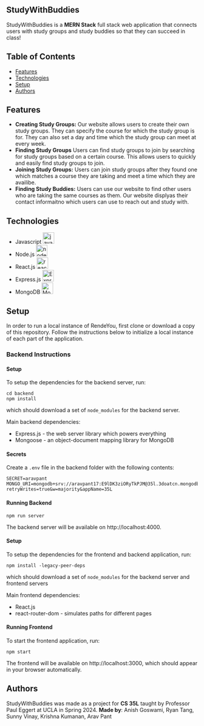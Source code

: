 ## StudyWithBuddies
StudyWithBuddies is a **MERN Stack** full stack web application that connects users with study groups and study buddies so that they can succeed in class!


## Table of Contents
- [Features](https://github.com/SunnyGotSkillz/study-with-buddies/#features)
- [Technologies](https://github.com/SunnyGotSkillz/study-with-buddies/#technologies)
- [Setup](https://github.com/SunnyGotSkillz/study-with-buddies/#setup)
- [Authors](https://github.com/SunnyGotSkillz/study-with-buddies/#authors)

## Features

- **Creating Study Groups:** Our website allows users to create their own study groups. They can specify the course for which the study group is for. They can also set a day and time which the study group can meet at every week. 
- **Finding Study Groups** Users can find study groups to join by searching for study groups based on a certain course. This allows users to quickly and easily find study groups to join. 
- **Joining Study Groups:** Users can join study groups after they found one which matches a course they are taking and meet a time which they are availibe. 
- **Finding Study Buddies:** Users can use our website to find other users who are taking the same courses as them. Our website displyas their contact informaitno which users can use to reach out and study with. 

## Technologies
 - Javascript <img src="https://seeklogo.com/images/J/javascript-logo-8892AEFCAC-seeklogo.com.png" alt="javascript" width="30px">
 - Node.js <img src="https://seeklogo.com/images/N/nodejs-logo-FBE122E377-seeklogo.com.png" alt="node.js" width="30px">
 - React.js <img src="https://cdn4.iconfinder.com/data/icons/logos-3/600/React.js[text](vscode-file://vscode-app/Applications/Visual%20Studio%20Code.app/Contents/Resources/app/out/vs/code/electron-sandbox/workbench/workbench.html)_logo-512.png" alt="react.js" width="30px">
 - Express.js <img src="https://www.sohamkamani.com/static/65137ed3c844d05124dcfdab28263c21/38cea/express-routing-logo.png" alt="Express.js" height="30px">
 - MongoDB <img src="https://upload.wikimedia.org/wikipedia/commons/thumb/e/eb/MongoDB_Logo.png/1598px-MongoDB_Logo.png?20180423174357" alt="MongoDB" height="30px">

## Setup
In order to run a local instance of RendeYou, first clone or download a copy of this repository. Follow the instructions below to initialize a local instance of each part of the application.

### Backend Instructions
#### Setup
To setup the dependencies for the backend server, run:
```
cd backend
npm install
```
which should download a set of `node_modules` for the backend server.

Main backend dependencies:
- Express.js - the web server library which powers everything
- Mongoose - an object-document mapping library for MongoDB

#### Secrets
Create a `.env` file in the backend folder with the following contents:
```
SECRET=aravpant
MONGO_URI=mongodb+srv://aravpant17:E9lDK3ziORyTkPJM@35l.3doatcn.mongodb.net/?retryWrites=true&w=majority&appName=35L
```

#### Running Backend
```
npm run server
```
The backend server will be available on http://localhost:4000.

#### Setup
To setup the dependencies for the frontend and backend application, run:
```
npm install -legacy-peer-deps
```
which should download a set of `node_modules` for the backend server and frontend servers

Main frontend dependencies:
- React.js
- react-router-dom - simulates paths for different pages


#### Running Frontend
To start the frontend application, run:
```
npm start
```
The frontend will be available on http://localhost:3000, which should appear in your browser automatically.


## Authors
StudyWithBuddies was made as a project for **CS 35L** taught by Professor Paul Eggert at UCLA in Spring 2024. **Made by**: Anish Goswami, Ryan Tang, Sunny Vinay, Krishna Kumanan, Arav Pant